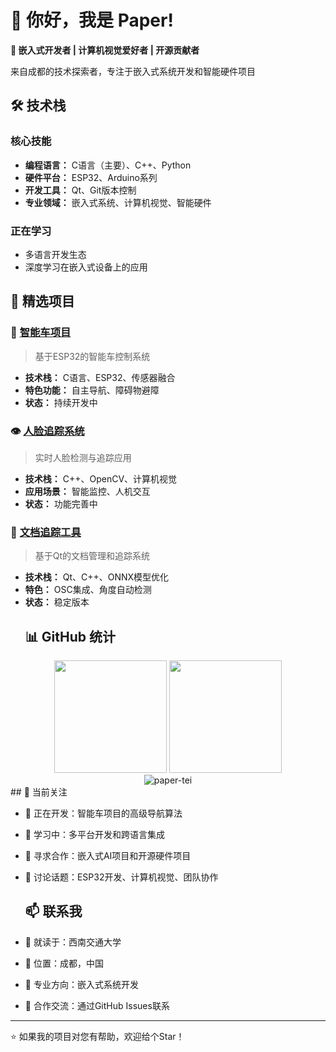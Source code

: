 # 👋 你好，我是 Paper!

**🎯 嵌入式开发者 | 计算机视觉爱好者 | 开源贡献者**

来自成都的技术探索者，专注于嵌入式系统开发和智能硬件项目
## 🛠️ 技术栈

### 核心技能
- **编程语言：** C语言（主要）、C++、Python
- **硬件平台：** ESP32、Arduino系列
- **开发工具：** Qt、Git版本控制
- **专业领域：** 嵌入式系统、计算机视觉、智能硬件

### 正在学习
- 多语言开发生态
- 深度学习在嵌入式设备上的应用
## 🚀 精选项目

### 🚗 [智能车项目](https://github.com/paper-tei/smart_car)
> 基于ESP32的智能车控制系统
- **技术栈：** C语言、ESP32、传感器融合
- **特色功能：** 自主导航、障碍物避障
- **状态：** 持续开发中

### 👁️ [人脸追踪系统](https://github.com/paper-tei/face_tracker)
> 实时人脸检测与追踪应用
- **技术栈：** C++、OpenCV、计算机视觉
- **应用场景：** 智能监控、人机交互
- **状态：** 功能完善中

### 📄 [文档追踪工具](https://github.com/paper-tei/DI-B/papertracker_Qt)
> 基于Qt的文档管理和追踪系统
- **技术栈：** Qt、C++、ONNX模型优化
- **特色：** OSC集成、角度自动检测
- **状态：** 稳定版本
  ## 📊 GitHub 统计

<div align="center">
  <img height="180em" src="https://github-readme-stats.vercel.app/api?username=paper-tei&show_icons=true&theme=tokyonight&include_all_commits=true&count_private=true"/>
  <img height="180em" src="https://github-readme-stats.vercel.app/api/top-langs/?username=paper-tei&layout=compact&theme=tokyonight"/>
</div>

<div align="center">
  <img src="https://github-readme-streak-stats.herokuapp.com/?user=paper-tei&theme=tokyonight" alt="paper-tei" />
</div>
## 🎯 当前关注

- 🔭 正在开发：智能车项目的高级导航算法
- 🌱 学习中：多平台开发和跨语言集成
- 👯 寻求合作：嵌入式AI项目和开源硬件项目
- 💬 讨论话题：ESP32开发、计算机视觉、团队协作
  ## 📫 联系我

- 🏫 就读于：西南交通大学
- 📍 位置：成都，中国
- 💼 专业方向：嵌入式系统开发
- 📧 合作交流：通过GitHub Issues联系

---
⭐️ 如果我的项目对您有帮助，欢迎给个Star！
